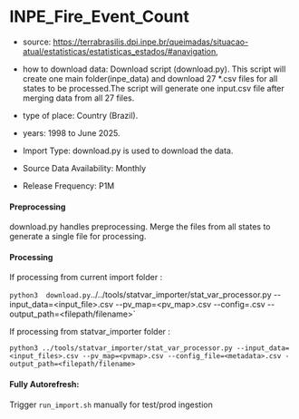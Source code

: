 # INPE_Fire_Event_Count

- source: https://terrabrasilis.dpi.inpe.br/queimadas/situacao-atual/estatisticas/estatisticas_estados/#anavigation, 

- how to download data: Download script (download.py).
    This script will create one main folder(inpe_data) and download 27 *.csv files for all states to be processed.The script will generate one input.csv file after merging data from all 27 files.

- type of place: Country (Brazil).

- years: 1998 to June 2025.

- Import Type: download.py is used to download the data.

- Source Data Availability: Monthly

- Release Frequency: P1M
  
#### Preprocessing 

download.py handles preprocessing. Merge the files from all states to generate a single file for processing.

#### Processing

If processing from current import folder :

`python3  download.py`../../tools/statvar_importer/stat_var_processor.py --input_data=<input_file>.csv --pv_map=<pv_map>.csv --config=<metadata>.csv --output_path=<filepath/filename>`



If processing from statvar_importer folder :

`python3 ../tools/statvar_importer/stat_var_processor.py --input_data=<input_files>.csv --pv_map=<pvmap>.csv --config_file=<metadata>.csv -output_path=<filepath/filename>`

#### Fully Autorefresh: 

Trigger `run_import.sh` manually for test/prod ingestion





